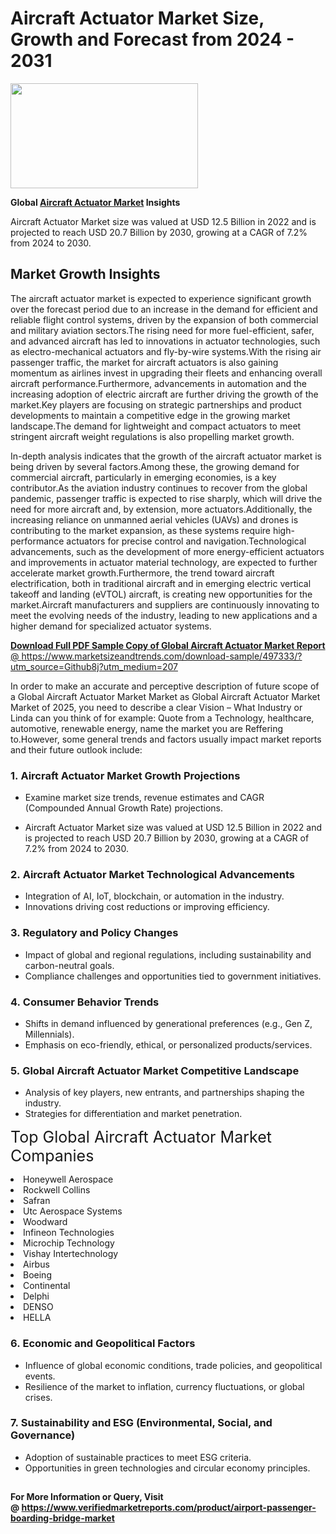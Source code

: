 <H1>Aircraft Actuator Market Size, Growth and Forecast from 2024 - 2031</H1><img class="aligncenter size-medium wp-image-584254" src="https://thirdeyenews.in/wp-content/uploads/2024/09/Global-Market-Research-300x168.jpeg" alt="" width="300" height="168" /><p><strong>Global&nbsp;<a href="https://www.marketsizeandtrends.com/download-sample/497333/?utm_source=Github8j?utm_medium=207">Aircraft Actuator Market</a> Insights</strong></p><p>Aircraft Actuator Market size was valued at USD 12.5 Billion in 2022 and is projected to reach USD 20.7 Billion by 2030, growing at a CAGR of 7.2% from 2024 to 2030.</p><p><h2>Market Growth Insights</h2> <p>The aircraft actuator market is expected to experience significant growth over the forecast period due to an increase in the demand for efficient and reliable flight control systems, driven by the expansion of both commercial and military aviation sectors.The rising need for more fuel-efficient, safer, and advanced aircraft has led to innovations in actuator technologies, such as electro-mechanical actuators and fly-by-wire systems.With the rising air passenger traffic, the market for aircraft actuators is also gaining momentum as airlines invest in upgrading their fleets and enhancing overall aircraft performance.Furthermore, advancements in automation and the increasing adoption of electric aircraft are further driving the growth of the market.Key players are focusing on strategic partnerships and product developments to maintain a competitive edge in the growing market landscape.The demand for lightweight and compact actuators to meet stringent aircraft weight regulations is also propelling market growth.</p> <p><a href="#download-sample"></a></p> <p>In-depth analysis indicates that the growth of the aircraft actuator market is being driven by several factors.Among these, the growing demand for commercial aircraft, particularly in emerging economies, is a key contributor.As the aviation industry continues to recover from the global pandemic, passenger traffic is expected to rise sharply, which will drive the need for more aircraft and, by extension, more actuators.Additionally, the increasing reliance on unmanned aerial vehicles (UAVs) and drones is contributing to the market expansion, as these systems require high-performance actuators for precise control and navigation.Technological advancements, such as the development of more energy-efficient actuators and improvements in actuator material technology, are expected to further accelerate market growth.Furthermore, the trend toward aircraft electrification, both in traditional aircraft and in emerging electric vertical takeoff and landing (eVTOL) aircraft, is creating new opportunities for the market.Aircraft manufacturers and suppliers are continuously innovating to meet the evolving needs of the industry, leading to new applications and a higher demand for specialized actuator systems.</p> <p><a href="#get-more"></p><p><span class=""><strong>Download Full PDF Sample Copy of Global Aircraft Actuator Market Report</strong> @ <a href="https://www.marketsizeandtrends.com/download-sample/497333/?utm_source=Github8j?utm_medium=207" target="_blank">https://www.marketsizeandtrends.com/download-sample/497333/?utm_source=Github8j?utm_medium=207</a></span></p><p>In order to make an accurate and perceptive description of future scope of a Global&nbsp;Aircraft Actuator Market Market as Global&nbsp;Aircraft Actuator Market Market of 2025, you need to describe a clear Vision &ndash; What Industry or Linda can you think of for example: Quote from a Technology, healthcare, automotive, renewable energy, name the market you are Reffering to.However, some general trends and factors usually impact market reports and their future outlook include:</p><h3>1.&nbsp;<strong>Aircraft Actuator Market Growth Projections</strong></h3><ul><li>Examine market size trends, revenue estimates and CAGR (Compounded Annual Growth Rate) projections.</li><li><p>Aircraft Actuator Market size was valued at USD 12.5 Billion in 2022 and is projected to reach USD 20.7 Billion by 2030, growing at a CAGR of 7.2% from 2024 to 2030.</p></li></ul><h3>2.&nbsp;<strong>Aircraft Actuator Market Technological Advancements</strong></h3><ul><li>Integration of AI, IoT, blockchain, or automation in the industry.</li><li>Innovations driving cost reductions or improving efficiency.</li></ul><h3>3.&nbsp;<strong>Regulatory and Policy Changes</strong></h3><ul><li>Impact of global and regional regulations, including sustainability and carbon-neutral goals.</li><li>Compliance challenges and opportunities tied to government initiatives.</li></ul><h3>4.&nbsp;<strong>Consumer Behavior Trends</strong></h3><ul><li>Shifts in demand influenced by generational preferences (e.g., Gen Z, Millennials).</li><li>Emphasis on eco-friendly, ethical, or personalized products/services.</li></ul><h3>5.&nbsp;<strong>Global Aircraft Actuator Market Competitive Landscape</strong></h3><ul><li>Analysis of key players, new entrants, and partnerships shaping the industry.</li><li>Strategies for differentiation and market penetration.</li></ul><p data-pm-slice="1 1 []"><span style="color: inherit; font-family: inherit; font-size: 25px;">Top Global Aircraft Actuator Market Companies</span></p><div class="" data-test-id=""><p><li>Honeywell Aerospace</li><li> Rockwell Collins</li><li> Safran</li><li> Utc Aerospace Systems</li><li> Woodward</li><li> Infineon Technologies</li><li> Microchip Technology</li><li> Vishay Intertechnology</li><li> Airbus</li><li> Boeing</li><li> Continental</li><li> Delphi</li><li> DENSO</li><li> HELLA</li></p></div><h3>6.&nbsp;<strong>Economic and Geopolitical Factors</strong></h3><ul><li>Influence of global economic conditions, trade policies, and geopolitical events.</li><li>Resilience of the market to inflation, currency fluctuations, or global crises.</li></ul><h3>7.&nbsp;<strong>Sustainability and ESG (Environmental, Social, and Governance)</strong></h3><ul><li>Adoption of sustainable practices to meet ESG criteria.</li><li>Opportunities in green technologies and circular economy principles.</li></ul><h2><strong style="font-size: 14px;">For More Information or Query, Visit @&nbsp;</strong><a style="background-color: #ffffff; font-size: 14px;" href="https://www.marketsizeandtrends.com/report/aircraft-actuator-market/" target="_blank">https://www.verifiedmarketreports.com/product/airport-passenger-boarding-bridge-market</a></h2>